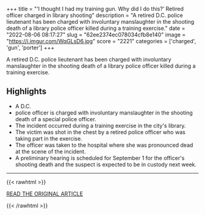 +++
title = "‘I thought I had my training gun. Why did I do this?’ Retired officer charged in library shooting"
description = "A retired D.C. police lieutenant has been charged with involuntary manslaughter in the shooting death of a library police officer killed during a training exercise."
date = "2022-08-06 08:17:27"
slug = "62ee2374ec078034cfb8e140"
image = "https://i.imgur.com/WqGLsD6.jpg"
score = "2221"
categories = ['charged', 'gun', 'porter']
+++

A retired D.C. police lieutenant has been charged with involuntary manslaughter in the shooting death of a library police officer killed during a training exercise.

## Highlights

- A D.C.
- police officer is charged with involuntary manslaughter in the shooting death of a special police officer.
- The incident occurred during a training exercise in the city's library.
- The victim was shot in the chest by a retired police officer who was taking part in the exercise.
- The officer was taken to the hospital where she was pronounced dead at the scene of the incident.
- A preliminary hearing is scheduled for September 1 for the officer's shooting death and the suspect is expected to be in custody next week.

---

{{< rawhtml >}}
  <p class="article-category">
    <a target="_blank" href="https://wtop.com/dc/2022/08/retired-dc-officer-charged-in-shooting-death-during-training-exercise-at-library/">READ THE ORIGINAL ARTICLE</a>
  </p>
{{< /rawhtml >}}
